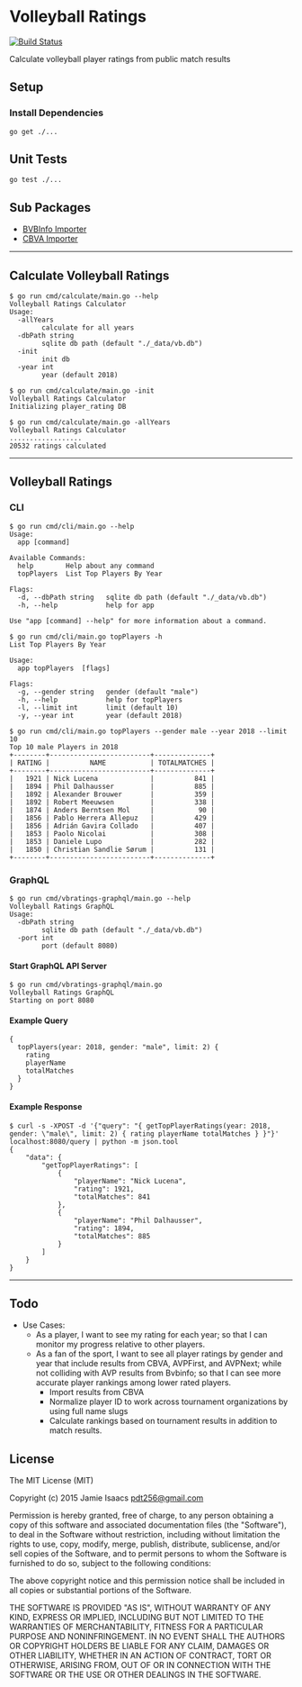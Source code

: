 Volleyball Ratings
========================
[![Build Status](https://travis-ci.org/pdt256/vbratings.svg?branch=master)](https://travis-ci.org/pdt256/vbratings)

Calculate volleyball player ratings from public match results

## Setup

### Install Dependencies

```
go get ./...
```

## Unit Tests

```
go test ./...
```

## Sub Packages

- [BVBInfo Importer](bvbinfo/README.md)
- [CBVA Importer](cbva/README.md)

---

## Calculate Volleyball Ratings

```
$ go run cmd/calculate/main.go --help
Volleyball Ratings Calculator
Usage:
  -allYears
        calculate for all years
  -dbPath string
        sqlite db path (default "./_data/vb.db")
  -init
        init db
  -year int
        year (default 2018)
```

```
$ go run cmd/calculate/main.go -init
Volleyball Ratings Calculator
Initializing player_rating DB
```

```
$ go run cmd/calculate/main.go -allYears
Volleyball Ratings Calculator
..................
20532 ratings calculated
```

---

## Volleyball Ratings

### CLI

```
$ go run cmd/cli/main.go --help
Usage:
  app [command]

Available Commands:
  help        Help about any command
  topPlayers  List Top Players By Year

Flags:
  -d, --dbPath string   sqlite db path (default "./_data/vb.db")
  -h, --help            help for app

Use "app [command] --help" for more information about a command.
```

```
$ go run cmd/cli/main.go topPlayers -h
List Top Players By Year

Usage:
  app topPlayers  [flags]

Flags:
  -g, --gender string   gender (default "male")
  -h, --help            help for topPlayers
  -l, --limit int       limit (default 10)
  -y, --year int        year (default 2018)
```

```
$ go run cmd/cli/main.go topPlayers --gender male --year 2018 --limit 10
Top 10 male Players in 2018
+--------+-------------------------+--------------+
| RATING |          NAME           | TOTALMATCHES |
+--------+-------------------------+--------------+
|   1921 | Nick Lucena             |          841 |
|   1894 | Phil Dalhausser         |          885 |
|   1892 | Alexander Brouwer       |          359 |
|   1892 | Robert Meeuwsen         |          338 |
|   1874 | Anders Berntsen Mol     |           90 |
|   1856 | Pablo Herrera Allepuz   |          429 |
|   1856 | Adrián Gavira Collado   |          407 |
|   1853 | Paolo Nicolai           |          308 |
|   1853 | Daniele Lupo            |          282 |
|   1850 | Christian Sandlie Sørum |          131 |
+--------+-------------------------+--------------+
```

### GraphQL

```
$ go run cmd/vbratings-graphql/main.go --help
Volleyball Ratings GraphQL
Usage:
  -dbPath string
        sqlite db path (default "./_data/vb.db")
  -port int
        port (default 8080)
```

#### Start GraphQL API Server

```
$ go run cmd/vbratings-graphql/main.go
Volleyball Ratings GraphQL
Starting on port 8080
```

#### Example Query

```
{
  topPlayers(year: 2018, gender: "male", limit: 2) {
    rating
    playerName
    totalMatches
  }
}
```

#### Example Response

```
$ curl -s -XPOST -d '{"query": "{ getTopPlayerRatings(year: 2018, gender: \"male\", limit: 2) { rating playerName totalMatches } }"}' localhost:8080/query | python -m json.tool
{
    "data": {
        "getTopPlayerRatings": [
            {
                "playerName": "Nick Lucena",
                "rating": 1921,
                "totalMatches": 841
            },
            {
                "playerName": "Phil Dalhausser",
                "rating": 1894,
                "totalMatches": 885
            }
        ]
    }
}
```

---

## Todo

* Use Cases:
  - As a player, I want to see my rating for each year; so that I can monitor
    my progress relative to other players.
  - As a fan of the sport, I want to see all player ratings by gender and year that
    include results from CBVA, AVPFirst, and AVPNext; while not colliding with AVP results
    from Bvbinfo; so that I can see more accurate player rankings among lower
    rated players.
    - Import results from CBVA
    - Normalize player ID to work across tournament organizations by using full name slugs
    - Calculate rankings based on tournament results in addition to match results.

## License

The MIT License (MIT)

Copyright (c) 2015 Jamie Isaacs <pdt256@gmail.com>

Permission is hereby granted, free of charge, to any person obtaining a copy
of this software and associated documentation files (the "Software"), to deal
in the Software without restriction, including without limitation the rights
to use, copy, modify, merge, publish, distribute, sublicense, and/or sell
copies of the Software, and to permit persons to whom the Software is
furnished to do so, subject to the following conditions:

The above copyright notice and this permission notice shall be included in
all copies or substantial portions of the Software.

THE SOFTWARE IS PROVIDED "AS IS", WITHOUT WARRANTY OF ANY KIND, EXPRESS OR
IMPLIED, INCLUDING BUT NOT LIMITED TO THE WARRANTIES OF MERCHANTABILITY,
FITNESS FOR A PARTICULAR PURPOSE AND NONINFRINGEMENT. IN NO EVENT SHALL THE
AUTHORS OR COPYRIGHT HOLDERS BE LIABLE FOR ANY CLAIM, DAMAGES OR OTHER
LIABILITY, WHETHER IN AN ACTION OF CONTRACT, TORT OR OTHERWISE, ARISING FROM,
OUT OF OR IN CONNECTION WITH THE SOFTWARE OR THE USE OR OTHER DEALINGS IN
THE SOFTWARE.
